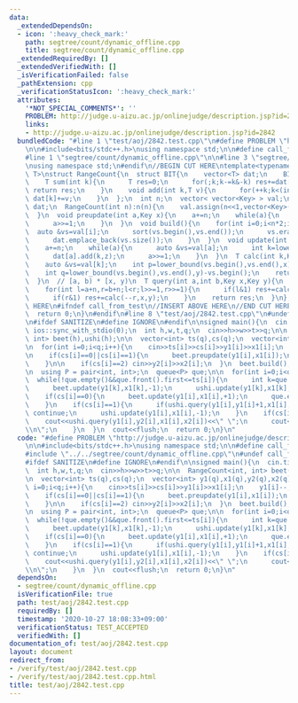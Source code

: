 ```yaml
---
data:
  _extendedDependsOn:
  - icon: ':heavy_check_mark:'
    path: segtree/count/dynamic_offline.cpp
    title: segtree/count/dynamic_offline.cpp
  _extendedRequiredBy: []
  _extendedVerifiedWith: []
  _isVerificationFailed: false
  _pathExtension: cpp
  _verificationStatusIcon: ':heavy_check_mark:'
  attributes:
    '*NOT_SPECIAL_COMMENTS*': ''
    PROBLEM: http://judge.u-aizu.ac.jp/onlinejudge/description.jsp?id=2842
    links:
    - http://judge.u-aizu.ac.jp/onlinejudge/description.jsp?id=2842
  bundledCode: "#line 1 \"test/aoj/2842.test.cpp\"\n#define PROBLEM \"http://judge.u-aizu.ac.jp/onlinejudge/description.jsp?id=2842\"\
    \n\n#include<bits/stdc++.h>\nusing namespace std;\n\n#define call_from_test\n\
    #line 1 \"segtree/count/dynamic_offline.cpp\"\n\n#line 3 \"segtree/count/dynamic_offline.cpp\"\
    \nusing namespace std;\n#endif\n//BEGIN CUT HERE\ntemplate<typename Key,typename\
    \ T>\nstruct RangeCount{\n  struct BIT{\n    vector<T> dat;\n    BIT(int n){dat.assign(++n,0);}\n\
    \    T sum(int k){\n      T res=0;\n      for(;k;k-=k&-k) res+=dat[k];\n     \
    \ return res;\n    }\n    void add(int k,T v){\n      for(++k;k<(int)dat.size();k+=k&-k)\
    \ dat[k]+=v;\n    }\n  };\n  int n;\n  vector< vector<Key> > val;\n  vector<BIT>\
    \ dat;\n  RangeCount(int n):n(n){\n    val.assign(n<<1,vector<Key>());\n    dat.reserve(n<<1);\n\
    \  }\n  void preupdate(int a,Key x){\n    a+=n;\n    while(a){\n      val[a].emplace_back(x);\n\
    \      a>>=1;\n    }\n  }\n  void build(){\n    for(int i=0;i<n*2;i++){\n    \
    \  auto &vs=val[i];\n      sort(vs.begin(),vs.end());\n      vs.erase(unique(vs.begin(),vs.end()),vs.end());\n\
    \      dat.emplace_back(vs.size());\n    }\n  }\n  void update(int a,Key x,T z){\n\
    \    a+=n;\n    while(a){\n      auto &vs=val[a];\n      int k=lower_bound(vs.begin(),vs.end(),x)-vs.begin();\n\
    \      dat[a].add(k,z);\n      a>>=1;\n    }\n  }\n  T calc(int k,Key x,Key y){\n\
    \    auto &vs=val[k];\n    int p=lower_bound(vs.begin(),vs.end(),x)-vs.begin();\n\
    \    int q=lower_bound(vs.begin(),vs.end(),y)-vs.begin();\n    return dat[k].sum(q)-dat[k].sum(p);\n\
    \  }\n  // [a, b) * [x, y)\n  T query(int a,int b,Key x,Key y){\n    T res=0;\n\
    \    for(int l=a+n,r=b+n;l<r;l>>=1,r>>=1){\n      if(l&1) res+=calc(l++,x,y);\n\
    \      if(r&1) res+=calc(--r,x,y);\n    }\n    return res;\n  }\n};\n//END CUT\
    \ HERE\n#ifndef call_from_test\n//INSERT ABOVE HERE\n//END CUT HERE\nsigned main(){\n\
    \  return 0;\n}\n#endif\n#line 8 \"test/aoj/2842.test.cpp\"\n#undef call_from_test\n\
    \n#ifdef SANITIZE\n#define IGNORE\n#endif\n\nsigned main(){\n  cin.tie(0);\n \
    \ ios::sync_with_stdio(0);\n  int h,w,t,q;\n  cin>>h>>w>>t>>q;\n\n  RangeCount<int,\
    \ int> beet(h),ushi(h);\n\n  vector<int> ts(q),cs(q);\n  vector<int> y1(q),x1(q),y2(q),x2(q);\n\
    \n  for(int i=0;i<q;i++){\n    cin>>ts[i]>>cs[i]>>y1[i]>>x1[i];\n    y1[i]--;x1[i]--;\n\
    \n    if(cs[i]==0||cs[i]==1){\n      beet.preupdate(y1[i],x1[i]);\n      ushi.preupdate(y1[i],x1[i]);\n\
    \    }\n\n    if(cs[i]==2) cin>>y2[i]>>x2[i];\n  }\n  beet.build();\n  ushi.build();\n\
    \n  using P = pair<int, int>;\n  queue<P> que;\n\n  for(int i=0;i<q;i++){\n  \
    \  while(!que.empty()&&que.front().first<=ts[i]){\n      int k=que.front().second;que.pop();\n\
    \      beet.update(y1[k],x1[k],-1);\n      ushi.update(y1[k],x1[k],+1);\n    }\n\
    \    if(cs[i]==0){\n      beet.update(y1[i],x1[i],+1);\n      que.emplace(ts[i]+t,i);\n\
    \    }\n    if(cs[i]==1){\n      if(ushi.query(y1[i],y1[i]+1,x1[i],x1[i]+1)==0)\
    \ continue;\n      ushi.update(y1[i],x1[i],-1);\n    }\n    if(cs[i]==2){\n  \
    \    cout<<ushi.query(y1[i],y2[i],x1[i],x2[i])<<\" \";\n      cout<<beet.query(y1[i],y2[i],x1[i],x2[i])<<\"\
    \\n\";\n    }\n  }\n  cout<<flush;\n  return 0;\n}\n"
  code: "#define PROBLEM \"http://judge.u-aizu.ac.jp/onlinejudge/description.jsp?id=2842\"\
    \n\n#include<bits/stdc++.h>\nusing namespace std;\n\n#define call_from_test\n\
    #include \"../../segtree/count/dynamic_offline.cpp\"\n#undef call_from_test\n\n\
    #ifdef SANITIZE\n#define IGNORE\n#endif\n\nsigned main(){\n  cin.tie(0);\n  ios::sync_with_stdio(0);\n\
    \  int h,w,t,q;\n  cin>>h>>w>>t>>q;\n\n  RangeCount<int, int> beet(h),ushi(h);\n\
    \n  vector<int> ts(q),cs(q);\n  vector<int> y1(q),x1(q),y2(q),x2(q);\n\n  for(int\
    \ i=0;i<q;i++){\n    cin>>ts[i]>>cs[i]>>y1[i]>>x1[i];\n    y1[i]--;x1[i]--;\n\n\
    \    if(cs[i]==0||cs[i]==1){\n      beet.preupdate(y1[i],x1[i]);\n      ushi.preupdate(y1[i],x1[i]);\n\
    \    }\n\n    if(cs[i]==2) cin>>y2[i]>>x2[i];\n  }\n  beet.build();\n  ushi.build();\n\
    \n  using P = pair<int, int>;\n  queue<P> que;\n\n  for(int i=0;i<q;i++){\n  \
    \  while(!que.empty()&&que.front().first<=ts[i]){\n      int k=que.front().second;que.pop();\n\
    \      beet.update(y1[k],x1[k],-1);\n      ushi.update(y1[k],x1[k],+1);\n    }\n\
    \    if(cs[i]==0){\n      beet.update(y1[i],x1[i],+1);\n      que.emplace(ts[i]+t,i);\n\
    \    }\n    if(cs[i]==1){\n      if(ushi.query(y1[i],y1[i]+1,x1[i],x1[i]+1)==0)\
    \ continue;\n      ushi.update(y1[i],x1[i],-1);\n    }\n    if(cs[i]==2){\n  \
    \    cout<<ushi.query(y1[i],y2[i],x1[i],x2[i])<<\" \";\n      cout<<beet.query(y1[i],y2[i],x1[i],x2[i])<<\"\
    \\n\";\n    }\n  }\n  cout<<flush;\n  return 0;\n}\n"
  dependsOn:
  - segtree/count/dynamic_offline.cpp
  isVerificationFile: true
  path: test/aoj/2842.test.cpp
  requiredBy: []
  timestamp: '2020-10-27 18:08:33+09:00'
  verificationStatus: TEST_ACCEPTED
  verifiedWith: []
documentation_of: test/aoj/2842.test.cpp
layout: document
redirect_from:
- /verify/test/aoj/2842.test.cpp
- /verify/test/aoj/2842.test.cpp.html
title: test/aoj/2842.test.cpp
---
```

